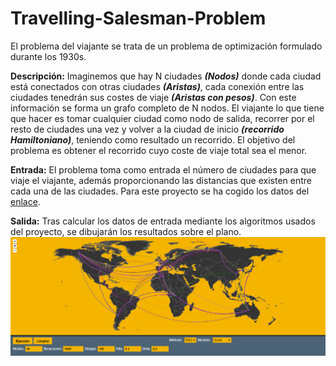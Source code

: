 # Travelling-Salesman-Problem

El problema del viajante se trata de un problema de optimización formulado durante los 1930s.

__Descripción:__ Imaginemos que hay N ciudades **_(Nodos)_** donde cada ciudad está conectados con otras ciudades **_(Aristas)_**, cada conexión entre las ciudades tenedrán sus costes de viaje **_(Aristas con pesos)_**. Con este información se forma un grafo completo de N nodos. El viajante lo que tiene que hacer es tomar cualquier ciudad como nodo de salida, recorrer por el resto de ciudades una vez y volver a la ciudad de inicio **_(recorrido Hamiltoniano)_**, teniendo como resultado un recorrido. El objetivo del problema es obtener el recorrido cuyo coste de viaje total sea el menor.

__Entrada:__ El problema toma como entrada el número de ciudades para que viaje el viajante, además proporcionando las distancias que existen entre cada una de las ciudades. Para este proyecto se ha cogido los datos del [enlace](http://www.math.uwaterloo.ca/tsp/data/).

__Salida:__ Tras calcular los datos de entrada mediante los algoritmos usados del proyecto, se dibujarán los resultados sobre el plano.
![alt tag](https://github.com/ZReKoJ/Travelling-Salesman-Problem/blob/master/data/images/example_result.png)
